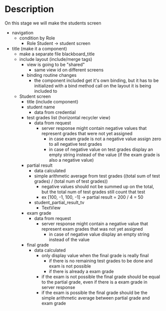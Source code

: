 # Description 

On this stage we will make the students screen




  - navigation
    - condition by Role
      - Role Student -> student screen
  - title (make it a component) 
    - make a separate file blackboard_title
    - include layout (include/merge tags)
        - view is going to be "shared"
          - same view id on different screens
        - binding routine changes
          - the component included get it's own binding, but it has to be initialized with a bind method call on the layout it is being included to
    - Student screen
      - title (include component)
      - student name
        - data from credential
      - test grades list (horizontal recycler view)
        - data from request
          - server response might contain negative values that represent grades that were not yet assigned
            - in case exam grade is not a negative value assign zero to all negative test grades
            - in case of negative value on test grades display an empty string instead of the value (if the exam grade is also a negative value)
      - partial result
        - data calculated
        - simple arithmetic average from test grades ((total sum of test grades) / (total num of test grades))
          -  negative values should not be summed up on the total, but the total num of test grades still count that test
            - ex [100, -1, 100, -1] -> partial result = 200 / 4 = 50
        - student_partial_result_tv
          - TextView
      - exam grade
        - data from request
          - server response might contain a negative value that represent exam grades that was not yet assigned
            - in case of negative value display an empty string instead of the value
      - final grade
        - data calculated
          - only display value when the final grade is really final
            - if there is no remaining test grades to be done and exam is not possible
            - if there is already a exam grade
          - if the exam is not possible the final grade should be equal to the partial grade, even if there is a exam grade in server response
          - if the exam is possible the final grade should be the simple arithmetic average between partial grade and exam grade